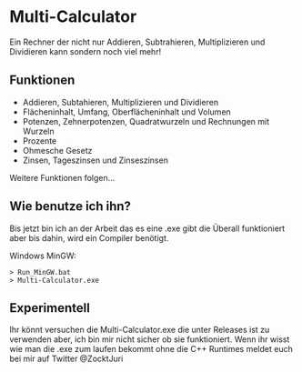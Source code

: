 # Multi-Calculator
Ein Rechner der nicht nur Addieren, Subtrahieren, Multiplizieren und Dividieren kann sondern noch viel mehr!

## Funktionen
- Addieren, Subtahieren, Multiplizieren und Dividieren
- Flächeninhalt, Umfang, Oberflächeninhalt und Volumen
- Potenzen, Zehnerpotenzen, Quadratwurzeln und Rechnungen mit Wurzeln
- Prozente
- Ohmesche Gesetz
- Zinsen, Tageszinsen und Zinseszinsen

Weitere Funktionen folgen...

## Wie benutze ich ihn?
Bis jetzt bin ich an der Arbeit das es eine .exe gibt die Überall funktioniert aber bis dahin,
wird ein Compiler benötigt.

Windows MinGW:
```
> Run_MinGW.bat
> Multi-Calculator.exe
```

## Experimentell
Ihr könnt versuchen die Multi-Calculator.exe die unter Releases ist zu verwenden aber,
ich bin mir nicht sicher ob sie funktioniert.
Wenn ihr wisst wie man die .exe zum laufen bekommt ohne die C++ Runtimes meldet euch bei mir auf Twitter @ZocktJuri
